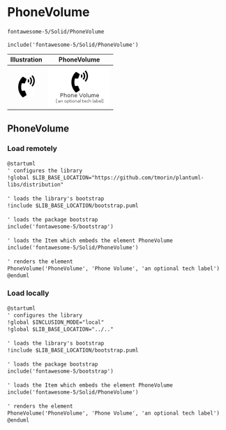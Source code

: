 # PhoneVolume


```text
fontawesome-5/Solid/PhoneVolume
```

```text
include('fontawesome-5/Solid/PhoneVolume')
```



| Illustration | PhoneVolume |
| :---: | :---: |
| ![illustration for Illustration](../../fontawesome-5/Solid/PhoneVolume.png) | ![illustration for PhoneVolume](../../fontawesome-5/Solid/PhoneVolume.Local.png) |




## PhoneVolume

### Load remotely
```plantuml
@startuml
' configures the library
!global $LIB_BASE_LOCATION="https://github.com/tmorin/plantuml-libs/distribution"

' loads the library's bootstrap
!include $LIB_BASE_LOCATION/bootstrap.puml

' loads the package bootstrap
include('fontawesome-5/bootstrap')

' loads the Item which embeds the element PhoneVolume
include('fontawesome-5/Solid/PhoneVolume')

' renders the element
PhoneVolume('PhoneVolume', 'Phone Volume', 'an optional tech label')
@enduml
```

### Load locally
```plantuml
@startuml
' configures the library
!global $INCLUSION_MODE="local"
!global $LIB_BASE_LOCATION="../.."

' loads the library's bootstrap
!include $LIB_BASE_LOCATION/bootstrap.puml

' loads the package bootstrap
include('fontawesome-5/bootstrap')

' loads the Item which embeds the element PhoneVolume
include('fontawesome-5/Solid/PhoneVolume')

' renders the element
PhoneVolume('PhoneVolume', 'Phone Volume', 'an optional tech label')
@enduml
```

